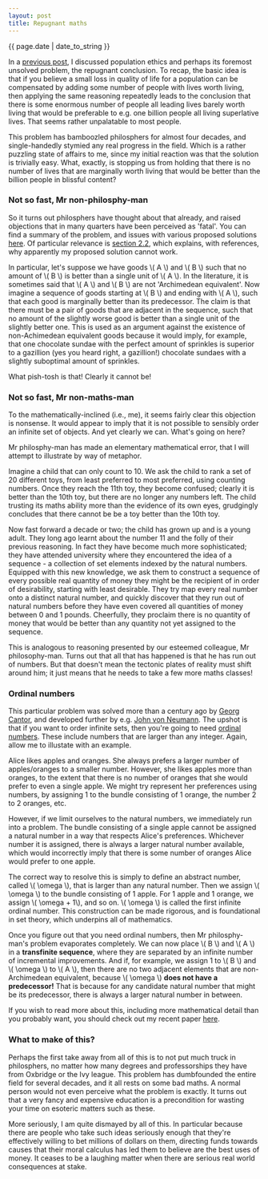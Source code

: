 ```yaml
---
layout: post
title: Repugnant maths
---
```


<p>{{ page.date | date_to_string }}</p>

In a <a href="https://drstevenkerr.com/2023/03/21/Population-ethics.html" target="_blank">previous post</a>, I discussed population ethics and perhaps its foremost unsolved problem, the repugnant conclusion. To recap, the basic idea is that if you believe a small loss in quality of life for a population can be compensated by adding some number of people with lives worth living, then applying the same reasoning repeatedly leads to the conclusion that there is some enormous number of people all leading lives barely worth living that would be preferable to e.g. one billion people all living superlative lives. That seems rather unpalatable to most people.

This problem has bamboozled philosphers for almost four decades, and single-handedly stymied any real progress in the field. Which is a rather puzzling state of affairs to me, since my initial reaction was that the solution is trivially easy. What, exactly, is stopping us from holding that there is no number of lives that are marginally worth living that would be better than the billion people in blissful content? 

<h3>  Not so fast, Mr non-philosphy-man </h3> 

So it turns out philosphers have thought about that already, and raised objections that in many quarters have been perceived as 'fatal'. You can find a summary of the problem, and issues with various proposed solutions <a href="https://plato.stanford.edu/entries/repugnant-conclusion/" target="_blank">here</a>. Of particular relevance is <a href="https://plato.stanford.edu/entries/repugnant-conclusion/#QueWayWeComMeaWel" target="_blank">section 2.2</a>, which explains, with references, why apparently my proposed solution cannot work. 

In particular, let's suppose we have goods \\( A \\) and \\( B \\) such that no amount of \\( B \\) is better than a single unit of \\( A \\). In the literature, it is sometimes said that \\( A \\) and \\( B \\) are not 'Archimedean equivalent'. Now imagine a sequence of goods starting at \\( B \\) and ending with \\( A \\), such that each good is marginally better than its predecessor. The claim is that there must be a pair of goods that are adjacent in the sequence, such that no amount of the slightly worse good is better than a single unit of the slightly better one. This is used as an argument against the existence of non-Achimedean equivalent goods because it would imply, for example, that one chocolate sundae with the perfect amount of sprinkles is superior to a gazillion (yes you heard right, a gazillion!) chocolate sundaes with a slightly suboptimal amount of sprinkles. 

What pish-tosh is that! Clearly it cannot be!


<h3>  Not so fast, Mr non-maths-man </h3> 

To the mathematically-inclined (i.e., me), it seems fairly clear this objection is nonsense. It would appear to imply that it is not possible to sensibly order an infinite set of objects. And yet clearly we can. What's going on here?

Mr philosphy-man has made an elementary mathematical error, that I will attempt to illustrate by way of metaphor.

Imagine a child that can only count to 10. We ask the child to rank a set of 20 different toys, from least preferred to most preferred, using counting numbers. Once they reach the 11th toy, they become confused; clearly it is better than the 10th toy, but there are no longer any numbers left. The child trusting its maths ability more than the evidence of its own eyes, grudgingly concludes that there cannot be be a toy better than the 10th  toy. 

Now fast forward a decade or two; the child has grown up and is a young adult. They long ago learnt about the number 11 and the folly of their previous reasoning. In fact they have become much more sophisticated; they have attended university where they encountered the idea of a sequence - a collection of set elements indexed by the natural numbers. Equipped with this new knowledge, we ask them to construct a sequence of every possible real quantity of money they might be the recipient of in order of desirability, starting with least desirable. They try map every real number onto a distinct natural number, and quickly discover that they run out of natural numbers before they have even covered all quantities of money between 0 and 1 pounds. Cheerfully, they proclaim there is no quantity of money that would be better than any quantity not yet assigned to the sequence.

This is analogous to reasoning presented by our esteemed colleague, Mr philosophy-man. Turns out that all that has happened is that he has run out of numbers. But that doesn't mean the tectonic plates of reality must shift around him; it just means that he needs to take a few more maths classes!

<h3>  Ordinal numbers</h3> 

This particular problem was solved more than a century ago by <a href="https://en.wikipedia.org/wiki/Georg_Cantor" target="_blank">Georg Cantor</a>, and developed further by e.g.
<a href="https://en.wikipedia.org/wiki/John_von_Neumann" target="_blank">John von Neumann</a>. The upshot is that if you want to order infinite sets, then you're going to need 
<a href="https://en.wikipedia.org/wiki/Ordinal_number" target="_blank">ordinal numbers</a>. These include numbers that are larger than any integer. Again, allow me to illustate with an example.

Alice likes apples and oranges. She always prefers a larger number of apples/oranges to a smaller number. However, she likes apples more than oranges, to the extent that there is no number of oranges that she would prefer to even a single apple. We might try represent her preferences using numbers, by assigning 1 to the bundle consisting of 1 orange, the number 2 to 2 oranges, etc. 

However, if we limit ourselves to the natural numbers, we immediately run into a problem. The bundle consisting of a single apple cannot be assigned a natural number in a way that respects Alice's preferences. Whichever number it is assigned, there is always a larger natural number available, which would incorrectly imply that there is some number of oranges Alice would prefer to one apple. 

The correct way to resolve this is simply to define an abstract number, called \\( \omega \\), that is larger than any natural number. Then we assign \\( \omega \\) to the bundle consisting of 1 apple. For 1 apple and 1 orange, we assign \\( \omega + 1\\), and so on. \\( \omega \\) is called the first infinite ordinal number. This construction can be made rigorous, and is foundational in set theory, which underpins all of mathematics.

Once you figure out that you need ordinal numbers, then Mr philosphy-man's problem evaporates completely. We can now place \\( B \\) and \\( A \\) in a <b>transfinite sequence</b>, where they are separated by an infinite number of incremental improvements. And if, for example, we assign 1 to \\( B \\) and \\( \omega \\) to \\( A \\), then there are no two adjacent elements that are non-Archimedean equivalent, because \\( \omega \\) <b>does not have a predecessor!</b> That is because for any candidate natural number that might be its predecessor, there is always a larger natural number in between.

If you wish to read more about this, including more mathematical detail than you probably want, you should check out my recent paper <a href="https://philpapers.org/archive/KERTRC-3.pdf" target="_blank">here</a>.

<h3>  What to make of this? </h3> 

Perhaps the first take away from all of this is to not put much truck in philosphers, no matter how many degrees and professorships they have from Oxbridge or the Ivy league. This problem has dumbfounded the entire field for several decades, and it all rests on some bad maths. A normal person would not even perceive what the problem is exactly. It turns out that a very fancy and expensive education is a precondition for wasting your time on esoteric matters such as these.

More seriously, I am quite dismayed by all of this. In particular because there are people who take such ideas seriously enough that they're effectively willing to bet millions of dollars on them, directing funds towards causes that their moral calculus has led them to believe are the best uses of money. It ceases to be a laughing matter when there are serious real world consequences at stake.
